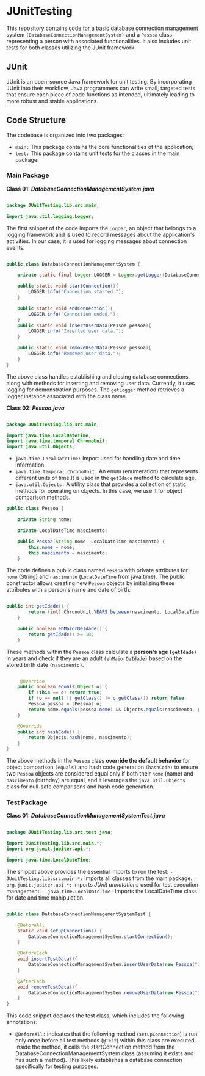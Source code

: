# JUnitTesting

This repository contains code for a basic database connection management system `(DatabaseConnectionManagementSystem)` and a `Pessoa` class representing a person with associated functionalities. 
It also includes unit tests for both classes utilizing the JUnit framework.

## JUnit

JUnit is an open-source Java framework for unit testing. By incorporating JUnit into their workflow, Java programmers can write small, targeted tests that ensure each piece of code functions as intended, ultimately leading to more robust and stable applications.

## Code Structure
The codebase is organized into two packages:

- `main:` This package contains the core functionalities of the application;
- `test:` This package contains unit tests for the classes in the main package:

### Main Package

**Class 01: _DatabaseConnectionManagementSystem.java_**

```java 

package JUnitTesting.lib.src.main;

import java.util.logging.Logger;

```

The first snippet of the code imports the `Logger`, an object that belongs to a logging framework and is used to record messages about the application's activities.
In our case, it is used for logging messages about connection events. 

```java

public class DatabaseConnectionManagementSystem {

    private static final Logger LOGGER = Logger.getLogger(DatabaseConnectionManagementSystem.class.getName());

    public static void startConnection(){
        LOGGER.info("Connection started.");
    }

    public static void endConnection(){
        LOGGER.info("Connection ended.");
    }
    public static void insertUserData(Pessoa pessoa){
        LOGGER.info("Inserted user data.");
    }

    public static void removeUserData(Pessoa pessoa){
        LOGGER.info("Removed user data.");
    }
}

```
The above class handles establishing and closing database connections, along with methods for inserting and removing user data. 
Currently, it uses logging for demonstration purposes. The `getLogger` method retrieves a logger instance associated with the class name.


**Class 02: _Pessoa.java_**

```java 

package JUnitTesting.lib.src.main;

import java.time.LocalDateTime;
import java.time.temporal.ChronoUnit;
import java.util.Objects;

```

* `java.time.LocalDateTime:` Import used for handling date and time information.
* `java.time.temporal.ChronoUnit:` An enum (enumeration) that represents different units of time.It is used in the `getIdade` method to calculate age.
* `java.util.Objects:` A utility class that provides a collection of static methods for operating on objects. In this case, we use it for object comparison methods.


```java 
public class Pessoa {

    private String nome;

    private LocalDateTime nascimento;

    public Pessoa(String nome, LocalDateTime nascimento) {
        this.nome = nome;
        this.nascimento = nascimento;
    }
```

The code defines a public class named `Pessoa` with private attributes for `nome` (String) and `nascimento` (`LocalDateTime` from java.time). 
The public constructor allows creating new `Pessoa` objects by initializing these attributes with a person's name and date of birth.
   
```java

public int getIdade() {
        return (int) ChronoUnit.YEARS.between(nascimento, LocalDateTime.now());
    }

    public boolean ehMaiorDeIdade() {
        return getIdade() >= 18; 
    }

```    
These methods within the `Pessoa` class calculate a **person's age `(getIdade)`** in years and check if they are an adult `(ehMaiorDeIdade)` based on the stored birth date `(nascimento)`.
    
```java

     @Override
    public boolean equals(Object o) {
        if (this == o) return true;
        if (o == null || getClass() != o.getClass()) return false;
        Pessoa pessoa = (Pessoa) o;
        return nome.equals(pessoa.nome) && Objects.equals(nascimento, pessoa.nascimento);
    }

    @Override
    public int hashCode() {
        return Objects.hash(nome, nascimento);
    }
}

```
The above methods in the `Pessoa` class **override the default behavior** for object comparison `(equals)` and hash code generation `(hashCode)` to ensure two `Pessoa` objects are considered equal only if both their `nome` (name) and `nascimento` (birthday) are equal, and it leverages the `java.util.Objects` class for null-safe comparisons and hash code generation.

### Test Package

**Class 01: _DatabaseConnectionManagementSystemTest.java_**

```java

package JUnitTesting.lib.src.test.java;

import JUnitTesting.lib.src.main.*;
import org.junit.jupiter.api.*;

import java.time.LocalDateTime;

```
The snippet above provides the essential imports to run the test:
`- JUnitTesting.lib.src.main.*:` Imports all classes from the main package.
`- org.junit.jupiter.api.*:` Imports _JUnit annotations_ used for test execution management.
`- java.time.LocalDateTime:` Imports the LocalDateTime class for date and time manipulation.

```java

public class DatabaseConnectionManagementSystemTest {

    @BeforeAll
    static void setupConnection() {
        DatabaseConnectionManagementSystem.startConnection();
    }

    @BeforeEach
    void insertTestData(){
        DatabaseConnectionManagementSystem.insertUserData(new Pessoa("John", LocalDateTime.of(2000,1,1,13,0,53)));
    }

    @AfterEach
    void removeTestData(){
        DatabaseConnectionManagementSystem.removeUserData(new Pessoa("John", LocalDateTime.of(2000,1,1,13,0,53)));
    }
}

```

This code snippet declares the test class, which includes the following annotations:

- `@BeforeAll:` indicates that the following method (`setupConnection`) is run only once before all test methods (`@Test`) within this class are executed.
 Inside the method, it calls the startConnection method from the DatabaseConnectionManagementSystem class (assuming it exists and has such a method). This likely establishes a database connection specifically for testing purposes.